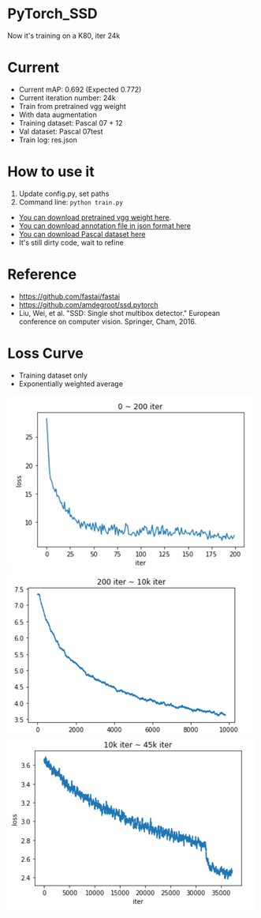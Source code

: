 ﻿# PyTorch_SSD
Now it's training on a K80, iter 24k

# Current
- Current mAP: 0.692 (Expected 0.772)
- Current iteration number: 24k
- Train from pretrained vgg weight
- With data augmentation
- Training dataset: Pascal 07 + 12
- Val dataset: Pascal 07test
- Train log: res.json

# How to use it
1. Update config.py, set paths
2. Command line: `python train.py`
- [You can download pretrained vgg weight here](https://s3.amazonaws.com/amdegroot-models/ssd300_mAP_77.43_v2.pth).
- [You can download annotation file in json format here](https://storage.googleapis.com/coco-dataset/external/PASCAL_VOC.zip)
- [You can download Pascal dataset here](https://pjreddie.com/projects/pascal-voc-dataset-mirror/)
- It's still dirty code, wait to refine

# Reference
- https://github.com/fastai/fastai
- https://github.com/amdegroot/ssd.pytorch
- Liu, Wei, et al. "SSD: Single shot multibox detector." European conference on computer vision. Springer, Cham, 2016.

# Loss Curve
- Training dataset only
- Exponentially weighted average

![](./png/~200.png)
![](./png/~10k.png)
![](./png/~45k.png)
